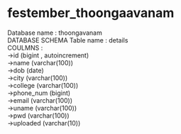 # festember_thoongaavanam
Database name : thoongavanam  
DATABASE SCHEMA 
Table name : details  
COULMNS :  
->id (bigint , autoincrement)  
->name (varchar(100))  
->dob (date)  
->city (varchar(100))  
->college (varchar(100))  
->phone_num (bigint)  
->email (varchar(100))  
->uname (varchar(100))  
->pwd (varchar(100))  
->uploaded (varchar(10))  



